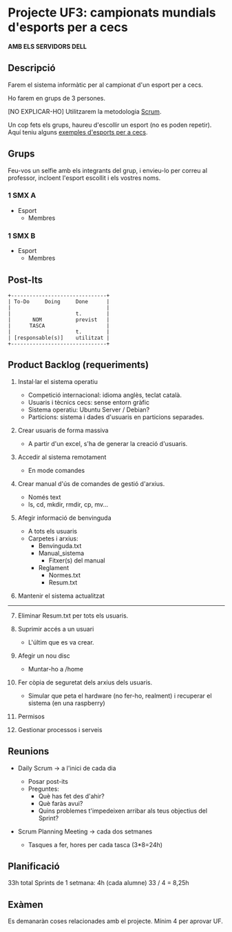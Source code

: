 Projecte UF3: campionats mundials d'esports per a cecs
==================================================

**AMB ELS SERVIDORS DELL**

Descripció
----------

Farem el sistema informàtic per al campionat d'un esport per a cecs.

Ho farem en grups de 3 persones.

[NO EXPLICAR-HO] Utilitzarem la metodologia [Scrum](https://ca.wikipedia.org/wiki/Scrum).

Un cop fets els grups, haureu d'escollir un esport (no es poden repetir). Aquí teniu alguns [exemples d'esports per a cecs](https://www.fcecs.cat/esports/).

Grups
-----

Feu-vos un selfie amb els integrants del grup, i envieu-lo per correu al professor, incloent l'esport escollit i els vostres noms.

### 1 SMX A
* Esport
  * Membres

### 1 SMX B
* Esport
  * Membres

Post-Its
--------

```
+-------------------------------+
| To-Do     Doing     Done      |
|                               |
|                     t.        |
|       NOM           previst   |
|      TASCA                    |
|                     t.        |
| [responsable(s)]    utilitzat |
+-------------------------------+
```

Product Backlog (requeriments)
---------------
1. Instal·lar el sistema operatiu
   - Competició internacional: idioma anglès, teclat català.
   - Usuaris i tècnics cecs: sense entorn gràfic
   - Sistema operatiu: Ubuntu Server / Debian?
   - Particions: sistema i dades d'usuaris en particions separades.

2. Crear usuaris de forma massiva
   - A partir d'un excel, s'ha de generar la creació d'usuaris.

3. Accedir al sistema remotament
   - En mode comandes

4. Crear manual d'ús de comandes de gestió d'arxius.
   - Només text
   - ls, cd, mkdir, rmdir, cp, mv...

5. Afegir informació de benvinguda
   - A tots els usuaris
   - Carpetes i arxius:
     - Benvinguda.txt
     - Manual_sistema
       - Fitxer(s) del manual
     - Reglament
       - Normes.txt
       - Resum.txt

6. Mantenir el sistema actualitzat


---

7. Eliminar Resum.txt per tots els usuaris.

8. Suprimir accés a un usuari
   - L'últim que es va crear.

8. Afegir un nou disc
   - Muntar-ho a /home

9. Fer còpia de seguretat dels arxius dels usuaris.
   - Simular que peta el hardware (no fer-ho, realment) i recuperar el sistema (en una raspberry)

10. Permisos

11. Gestionar processos i serveis



Reunions
--------
- Daily Scrum -> a l'inici de cada dia
  - Posar post-its
  - Preguntes:
    - Què has fet des d'ahir?
    - Què faràs avui?
    - Quins problemes t'impedeixen arribar als teus objectius del Sprint?


- Scrum Planning Meeting -> cada dos setmanes
   - Tasques a fer, hores per cada tasca (3*8=24h)


Planificació
------------
33h total
Sprints de 1 setmana: 4h (cada alumne)
33 / 4 = 8,25h


Exàmen
------
Es demanaràn coses relacionades amb el projecte. Mínim 4 per aprovar UF.